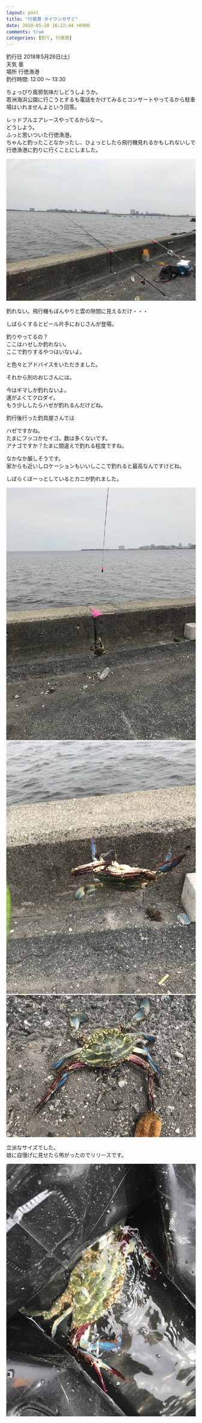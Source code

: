 ```yaml
---
layout: post
title: "行徳港 タイワンガザミ"
date: 2018-05-28 16:22:44 +0900
comments: true
categories: [釣り, 行徳港]
---
```


釣行日 2018年5月26日(土)  
天気 曇  
場所 行徳漁港  
釣行時間: 12:00 〜 13:30  
  
ちょっぴり風邪気味だしどうしようか。  
若洲海浜公園に行こうとするも電話をかけてみるとコンサートやってるから駐車場はいれませんよという回答。  
  
レッドブルエアレースやってるからなー。  
どうしよう。  
ふっと思いついた行徳漁港。  
ちゃんと釣ったことなかったし、ひょっとしたら飛行機見れるかもしれないしで行徳漁港に釣りに行くことにしました。  
  
<!-- more -->  
  
<script async src="//pagead2.googlesyndication.com/pagead/js/adsbygoogle.js"></script>  
<ins class="adsbygoogle"  
     style="display:block; text-align:center;"  
     data-ad-layout="in-article"  
     data-ad-format="fluid"  
     data-ad-client="ca-pub-7039502723411845"  
     data-ad-slot="8206045005"></ins>  
<script>  
     (adsbygoogle = window.adsbygoogle || []).push({});  
</script>  
  
<img src="/images/blog/20180528/IMG_4934.JPG">  
  
釣れない。飛行機もぼんやりと雲の隙間に見えるだけ・・・  
  
しばらくするとビール片手におじさんが登場。  
  
釣りやってるの？  
ここはハゼしか釣れない。  
ここで釣りするやつはいないよ。  
  
と色々とアドバイスをいただきました。  
  
それから別のおじさんには。  
  
今はギマしか釣れないよ。  
運がよくてクロダイ。  
もう少ししたらハゼが釣れるんだけどね。  
  
釣行後行った釣具屋さんでは  
  
ハゼですかね。  
たまにフッコかセイゴ。数は多くないです。  
アナゴですか？たまに間違えで釣れる程度ですね。  
  
なかなか厳しそうです。  
家からも近いしロケーションもいいしここで釣れると最高なんですけどね。  
  
しばらくぼーっとしているとカニが釣れました。  
  
<img src="/images/blog/20180528/IMG_4922.JPG">  
<img src="/images/blog/20180528/IMG_4925.JPG">  
<img src="/images/blog/20180528/IMG_4926.JPG">  
  
立派なサイズでした。  
娘に自慢げに見せたら怖がったのでリリースです。  
  
<img src="/images/blog/20180528/IMG_4928.JPG">  
